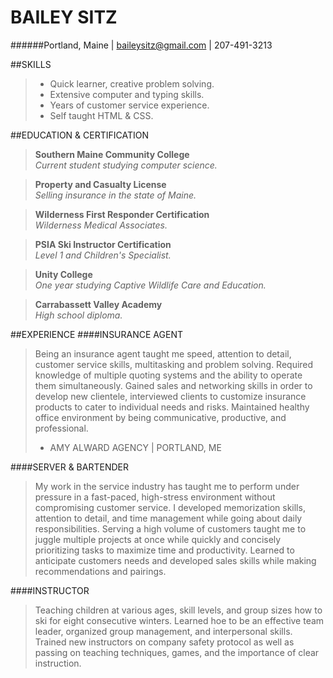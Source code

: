 # BAILEY SITZ  
######Portland, Maine | baileysitz@gmail.com | 207-491-3213


##SKILLS 
> * Quick learner, creative problem solving. 
> * Extensive computer and typing skills. 
> * Years of customer service experience. 
> * Self taught HTML & CSS. 


##EDUCATION & CERTIFICATION
>**Southern Maine Community College**  
> _Current student studying computer science._

>**Property and Casualty License**  
> _Selling insurance in the state of Maine._ 

>**Wilderness First Responder Certification**  
> _Wilderness Medical Associates._ 

>**PSIA Ski Instructor Certification**  
> _Level 1 and Children's Specialist._

>**Unity College**  
> _One year studying Captive Wildlife Care and Education._ 

>**Carrabassett Valley Academy**  
> _High school diploma._ 




##EXPERIENCE 
####INSURANCE AGENT
>Being an insurance agent taught me speed, attention to detail, customer service skills, multitasking and problem solving. Required knowledge of multiple quoting systems and the ability to operate them simultaneously. Gained sales and networking skills in order to develop new clientele, interviewed clients to customize insurance products to cater to individual needs and risks. Maintained healthy office environment by being communicative, productive, and professional. 
> * AMY ALWARD AGENCY | PORTLAND, ME

####SERVER & BARTENDER
>My work in the service industry has taught me to perform under pressure in a fast-paced, high-stress environment without compromising customer service. I developed memorization skills, attention to detail, and time management while going about daily responsibilities. Serving a high volume of customers taught me to juggle multiple projects at once while quickly and concisely prioritizing tasks to maximize time and productivity. Learned to anticipate customers needs and developed sales skills while making recommendations and pairings. 

####INSTRUCTOR
>Teaching children at various ages, skill levels, and group sizes how to ski for eight consecutive winters. Learned hoe to be an effective team leader, organized group management, and interpersonal skills. Trained new instructors on company safety protocol as well as passing on teaching techniques, games, and the importance of clear instruction.

